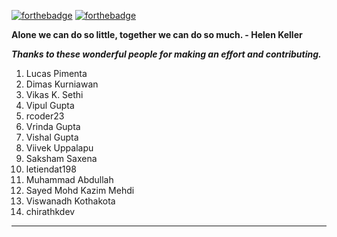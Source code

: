 [![forthebadge](https://forthebadge.com/images/badges/built-by-developers.svg)](https://forthebadge.com) [![forthebadge](https://forthebadge.com/images/badges/for-you.svg)](https://forthebadge.com)

**Alone we can do so little, together we can do so much. 
                                                                       - Helen Keller**

***Thanks to these wonderful people for making an effort and contributing.*** 

1. Lucas Pimenta
2. Dimas Kurniawan
3. Vikas K. Sethi
4. Vipul Gupta
5. rcoder23
6. Vrinda Gupta
7. Vishal Gupta
8. Viivek Uppalapu
9. Saksham Saxena
10. letiendat198
11. Muhammad Abdullah
12. Sayed Mohd Kazim Mehdi
13. Viswanadh Kothakota
14. chirathkdev

-------------------------------------------------------------------------------------------

